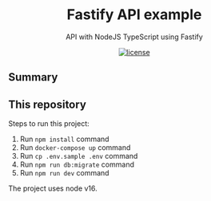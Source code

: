 <h1 align="center">Fastify API example</h1>

<div align="center">

API with NodeJS TypeScript using Fastify

[![license](https://img.shields.io/badge/license-GNU-blue.svg)](https://github.com/captain-fatbeard/fastify-api/blob/main/LICENSE)

</div>

## Summary



## This repository


Steps to run this project:

1. Run `npm install` command
2. Run `docker-compose up` command
3. Run `cp .env.sample .env` command
4. Run `npm run db:migrate` command
5. Run `npm run dev` command

The project uses node v16.